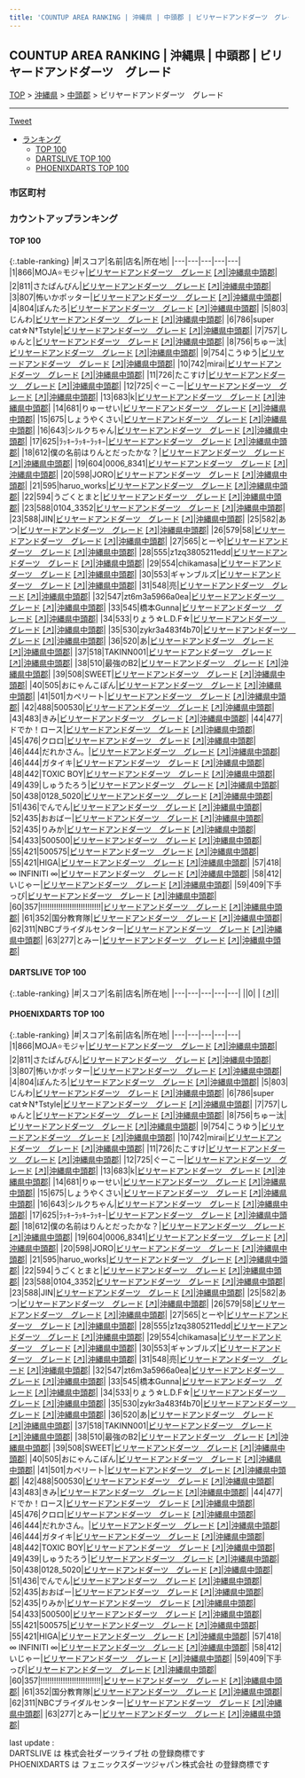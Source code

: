 ```yaml
---
title: 'COUNTUP AREA RANKING | 沖縄県 | 中頭郡 | ビリヤードアンドダーツ　グレード'
---
```

## COUNTUP AREA RANKING | 沖縄県 | 中頭郡 | ビリヤードアンドダーツ　グレード

[TOP](/darts/rank/) > [沖縄県](/darts/rank/沖縄県/) > [中頭郡](/darts/rank/沖縄県/中頭郡/) > ビリヤードアンドダーツ　グレード

___

<a href="https://twitter.com/share?ref_src=twsrc%5Etfw" data-text="COUNTUP AREA RANKING | 沖縄県中頭郡ビリヤードアンドダーツ　グレード" class="twitter-share-button" data-hashtags="DARTSLIVE,PHOENIXDARTS,darts,ダーツ" data-show-count="false">Tweet</a>

* [ランキング](#カウントアップランキング)
    * [TOP 100](#top-100)
    * [DARTSLIVE TOP 100](#dartslive-top-100)
    * [PHOENIXDARTS TOP 100](#phoenixdarts-top-100)

### 市区町村

<ul>

</ul>

### カウントアップランキング

#### TOP 100



{:.table-ranking}
|#|スコア|名前|店名|所在地|
|---|---|---|---|---|
|1|866|<span class="rank-name-pd">MOJA⭐モジャ</span>|<a href="/darts/rank/shops/79668.html">ビリヤードアンドダーツ　グレード</a> <a href="https://vs.phoenixdarts.com/jp/shop/shopDetailInfo/s_79668?s_seq=79668">[↗]</a>|<a href="/darts/rank/沖縄県/中頭郡">沖縄県中頭郡</a>|
|2|811|<span class="rank-name-pd">さたぱんびん</span>|<a href="/darts/rank/shops/79668.html">ビリヤードアンドダーツ　グレード</a> <a href="https://vs.phoenixdarts.com/jp/shop/shopDetailInfo/s_79668?s_seq=79668">[↗]</a>|<a href="/darts/rank/沖縄県/中頭郡">沖縄県中頭郡</a>|
|3|807|<span class="rank-name-pd">怖いかポッター</span>|<a href="/darts/rank/shops/79668.html">ビリヤードアンドダーツ　グレード</a> <a href="https://vs.phoenixdarts.com/jp/shop/shopDetailInfo/s_79668?s_seq=79668">[↗]</a>|<a href="/darts/rank/沖縄県/中頭郡">沖縄県中頭郡</a>|
|4|804|<span class="rank-name-pd">ぽんたろ</span>|<a href="/darts/rank/shops/79668.html">ビリヤードアンドダーツ　グレード</a> <a href="https://vs.phoenixdarts.com/jp/shop/shopDetailInfo/s_79668?s_seq=79668">[↗]</a>|<a href="/darts/rank/沖縄県/中頭郡">沖縄県中頭郡</a>|
|5|803|<span class="rank-name-pd">じんわ</span>|<a href="/darts/rank/shops/79668.html">ビリヤードアンドダーツ　グレード</a> <a href="https://vs.phoenixdarts.com/jp/shop/shopDetailInfo/s_79668?s_seq=79668">[↗]</a>|<a href="/darts/rank/沖縄県/中頭郡">沖縄県中頭郡</a>|
|6|786|<span class="rank-name-pd">super cat☆N†Tstyle</span>|<a href="/darts/rank/shops/79668.html">ビリヤードアンドダーツ　グレード</a> <a href="https://vs.phoenixdarts.com/jp/shop/shopDetailInfo/s_79668?s_seq=79668">[↗]</a>|<a href="/darts/rank/沖縄県/中頭郡">沖縄県中頭郡</a>|
|7|757|<span class="rank-name-pd">しゅんと</span>|<a href="/darts/rank/shops/79668.html">ビリヤードアンドダーツ　グレード</a> <a href="https://vs.phoenixdarts.com/jp/shop/shopDetailInfo/s_79668?s_seq=79668">[↗]</a>|<a href="/darts/rank/沖縄県/中頭郡">沖縄県中頭郡</a>|
|8|756|<span class="rank-name-pd">ちゅー汰</span>|<a href="/darts/rank/shops/79668.html">ビリヤードアンドダーツ　グレード</a> <a href="https://vs.phoenixdarts.com/jp/shop/shopDetailInfo/s_79668?s_seq=79668">[↗]</a>|<a href="/darts/rank/沖縄県/中頭郡">沖縄県中頭郡</a>|
|9|754|<span class="rank-name-pd">こうゆう</span>|<a href="/darts/rank/shops/79668.html">ビリヤードアンドダーツ　グレード</a> <a href="https://vs.phoenixdarts.com/jp/shop/shopDetailInfo/s_79668?s_seq=79668">[↗]</a>|<a href="/darts/rank/沖縄県/中頭郡">沖縄県中頭郡</a>|
|10|742|<span class="rank-name-pd">mirai</span>|<a href="/darts/rank/shops/79668.html">ビリヤードアンドダーツ　グレード</a> <a href="https://vs.phoenixdarts.com/jp/shop/shopDetailInfo/s_79668?s_seq=79668">[↗]</a>|<a href="/darts/rank/沖縄県/中頭郡">沖縄県中頭郡</a>|
|11|726|<span class="rank-name-pd">たこすけ</span>|<a href="/darts/rank/shops/79668.html">ビリヤードアンドダーツ　グレード</a> <a href="https://vs.phoenixdarts.com/jp/shop/shopDetailInfo/s_79668?s_seq=79668">[↗]</a>|<a href="/darts/rank/沖縄県/中頭郡">沖縄県中頭郡</a>|
|12|725|<span class="rank-name-pd">ぐーこー</span>|<a href="/darts/rank/shops/79668.html">ビリヤードアンドダーツ　グレード</a> <a href="https://vs.phoenixdarts.com/jp/shop/shopDetailInfo/s_79668?s_seq=79668">[↗]</a>|<a href="/darts/rank/沖縄県/中頭郡">沖縄県中頭郡</a>|
|13|683|<span class="rank-name-pd">k</span>|<a href="/darts/rank/shops/79668.html">ビリヤードアンドダーツ　グレード</a> <a href="https://vs.phoenixdarts.com/jp/shop/shopDetailInfo/s_79668?s_seq=79668">[↗]</a>|<a href="/darts/rank/沖縄県/中頭郡">沖縄県中頭郡</a>|
|14|681|<span class="rank-name-pd">りゅーせい</span>|<a href="/darts/rank/shops/79668.html">ビリヤードアンドダーツ　グレード</a> <a href="https://vs.phoenixdarts.com/jp/shop/shopDetailInfo/s_79668?s_seq=79668">[↗]</a>|<a href="/darts/rank/沖縄県/中頭郡">沖縄県中頭郡</a>|
|15|675|<span class="rank-name-pd">しょうやくさい</span>|<a href="/darts/rank/shops/79668.html">ビリヤードアンドダーツ　グレード</a> <a href="https://vs.phoenixdarts.com/jp/shop/shopDetailInfo/s_79668?s_seq=79668">[↗]</a>|<a href="/darts/rank/沖縄県/中頭郡">沖縄県中頭郡</a>|
|16|643|<span class="rank-name-pd">シルクちゃん</span>|<a href="/darts/rank/shops/79668.html">ビリヤードアンドダーツ　グレード</a> <a href="https://vs.phoenixdarts.com/jp/shop/shopDetailInfo/s_79668?s_seq=79668">[↗]</a>|<a href="/darts/rank/沖縄県/中頭郡">沖縄県中頭郡</a>|
|17|625|<span class="rank-name-pd">ﾗｯｷｰﾗｯｷｰﾗｯｷｰ</span>|<a href="/darts/rank/shops/79668.html">ビリヤードアンドダーツ　グレード</a> <a href="https://vs.phoenixdarts.com/jp/shop/shopDetailInfo/s_79668?s_seq=79668">[↗]</a>|<a href="/darts/rank/沖縄県/中頭郡">沖縄県中頭郡</a>|
|18|612|<span class="rank-name-pd">僕の名前はりんとだったかな？</span>|<a href="/darts/rank/shops/79668.html">ビリヤードアンドダーツ　グレード</a> <a href="https://vs.phoenixdarts.com/jp/shop/shopDetailInfo/s_79668?s_seq=79668">[↗]</a>|<a href="/darts/rank/沖縄県/中頭郡">沖縄県中頭郡</a>|
|19|604|<span class="rank-name-pd">0006_8341</span>|<a href="/darts/rank/shops/79668.html">ビリヤードアンドダーツ　グレード</a> <a href="https://vs.phoenixdarts.com/jp/shop/shopDetailInfo/s_79668?s_seq=79668">[↗]</a>|<a href="/darts/rank/沖縄県/中頭郡">沖縄県中頭郡</a>|
|20|598|<span class="rank-name-pd">JORO</span>|<a href="/darts/rank/shops/79668.html">ビリヤードアンドダーツ　グレード</a> <a href="https://vs.phoenixdarts.com/jp/shop/shopDetailInfo/s_79668?s_seq=79668">[↗]</a>|<a href="/darts/rank/沖縄県/中頭郡">沖縄県中頭郡</a>|
|21|595|<span class="rank-name-pd">haruo_works</span>|<a href="/darts/rank/shops/79668.html">ビリヤードアンドダーツ　グレード</a> <a href="https://vs.phoenixdarts.com/jp/shop/shopDetailInfo/s_79668?s_seq=79668">[↗]</a>|<a href="/darts/rank/沖縄県/中頭郡">沖縄県中頭郡</a>|
|22|594|<span class="rank-name-pd">うごくとまと</span>|<a href="/darts/rank/shops/79668.html">ビリヤードアンドダーツ　グレード</a> <a href="https://vs.phoenixdarts.com/jp/shop/shopDetailInfo/s_79668?s_seq=79668">[↗]</a>|<a href="/darts/rank/沖縄県/中頭郡">沖縄県中頭郡</a>|
|23|588|<span class="rank-name-pd">0104_3352</span>|<a href="/darts/rank/shops/79668.html">ビリヤードアンドダーツ　グレード</a> <a href="https://vs.phoenixdarts.com/jp/shop/shopDetailInfo/s_79668?s_seq=79668">[↗]</a>|<a href="/darts/rank/沖縄県/中頭郡">沖縄県中頭郡</a>|
|23|588|<span class="rank-name-pd">JIN</span>|<a href="/darts/rank/shops/79668.html">ビリヤードアンドダーツ　グレード</a> <a href="https://vs.phoenixdarts.com/jp/shop/shopDetailInfo/s_79668?s_seq=79668">[↗]</a>|<a href="/darts/rank/沖縄県/中頭郡">沖縄県中頭郡</a>|
|25|582|<span class="rank-name-pd">あつ</span>|<a href="/darts/rank/shops/79668.html">ビリヤードアンドダーツ　グレード</a> <a href="https://vs.phoenixdarts.com/jp/shop/shopDetailInfo/s_79668?s_seq=79668">[↗]</a>|<a href="/darts/rank/沖縄県/中頭郡">沖縄県中頭郡</a>|
|26|579|<span class="rank-name-pd">58</span>|<a href="/darts/rank/shops/79668.html">ビリヤードアンドダーツ　グレード</a> <a href="https://vs.phoenixdarts.com/jp/shop/shopDetailInfo/s_79668?s_seq=79668">[↗]</a>|<a href="/darts/rank/沖縄県/中頭郡">沖縄県中頭郡</a>|
|27|565|<span class="rank-name-pd">とーや</span>|<a href="/darts/rank/shops/79668.html">ビリヤードアンドダーツ　グレード</a> <a href="https://vs.phoenixdarts.com/jp/shop/shopDetailInfo/s_79668?s_seq=79668">[↗]</a>|<a href="/darts/rank/沖縄県/中頭郡">沖縄県中頭郡</a>|
|28|555|<span class="rank-name-pd">z1zq3805211edd</span>|<a href="/darts/rank/shops/79668.html">ビリヤードアンドダーツ　グレード</a> <a href="https://vs.phoenixdarts.com/jp/shop/shopDetailInfo/s_79668?s_seq=79668">[↗]</a>|<a href="/darts/rank/沖縄県/中頭郡">沖縄県中頭郡</a>|
|29|554|<span class="rank-name-pd">chikamasa</span>|<a href="/darts/rank/shops/79668.html">ビリヤードアンドダーツ　グレード</a> <a href="https://vs.phoenixdarts.com/jp/shop/shopDetailInfo/s_79668?s_seq=79668">[↗]</a>|<a href="/darts/rank/沖縄県/中頭郡">沖縄県中頭郡</a>|
|30|553|<span class="rank-name-pd">ギャンブルズ</span>|<a href="/darts/rank/shops/79668.html">ビリヤードアンドダーツ　グレード</a> <a href="https://vs.phoenixdarts.com/jp/shop/shopDetailInfo/s_79668?s_seq=79668">[↗]</a>|<a href="/darts/rank/沖縄県/中頭郡">沖縄県中頭郡</a>|
|31|548|<span class="rank-name-pd">亮</span>|<a href="/darts/rank/shops/79668.html">ビリヤードアンドダーツ　グレード</a> <a href="https://vs.phoenixdarts.com/jp/shop/shopDetailInfo/s_79668?s_seq=79668">[↗]</a>|<a href="/darts/rank/沖縄県/中頭郡">沖縄県中頭郡</a>|
|32|547|<span class="rank-name-pd">zt6m3a5966a0ea</span>|<a href="/darts/rank/shops/79668.html">ビリヤードアンドダーツ　グレード</a> <a href="https://vs.phoenixdarts.com/jp/shop/shopDetailInfo/s_79668?s_seq=79668">[↗]</a>|<a href="/darts/rank/沖縄県/中頭郡">沖縄県中頭郡</a>|
|33|545|<span class="rank-name-pd">橋本Gunna</span>|<a href="/darts/rank/shops/79668.html">ビリヤードアンドダーツ　グレード</a> <a href="https://vs.phoenixdarts.com/jp/shop/shopDetailInfo/s_79668?s_seq=79668">[↗]</a>|<a href="/darts/rank/沖縄県/中頭郡">沖縄県中頭郡</a>|
|34|533|<span class="rank-name-pd">りょう☆L.D.F☆</span>|<a href="/darts/rank/shops/79668.html">ビリヤードアンドダーツ　グレード</a> <a href="https://vs.phoenixdarts.com/jp/shop/shopDetailInfo/s_79668?s_seq=79668">[↗]</a>|<a href="/darts/rank/沖縄県/中頭郡">沖縄県中頭郡</a>|
|35|530|<span class="rank-name-pd">zykr3a483f4b70</span>|<a href="/darts/rank/shops/79668.html">ビリヤードアンドダーツ　グレード</a> <a href="https://vs.phoenixdarts.com/jp/shop/shopDetailInfo/s_79668?s_seq=79668">[↗]</a>|<a href="/darts/rank/沖縄県/中頭郡">沖縄県中頭郡</a>|
|36|520|<span class="rank-name-pd">あ</span>|<a href="/darts/rank/shops/79668.html">ビリヤードアンドダーツ　グレード</a> <a href="https://vs.phoenixdarts.com/jp/shop/shopDetailInfo/s_79668?s_seq=79668">[↗]</a>|<a href="/darts/rank/沖縄県/中頭郡">沖縄県中頭郡</a>|
|37|518|<span class="rank-name-pd">TAKINN001</span>|<a href="/darts/rank/shops/79668.html">ビリヤードアンドダーツ　グレード</a> <a href="https://vs.phoenixdarts.com/jp/shop/shopDetailInfo/s_79668?s_seq=79668">[↗]</a>|<a href="/darts/rank/沖縄県/中頭郡">沖縄県中頭郡</a>|
|38|510|<span class="rank-name-pd">最強のB2</span>|<a href="/darts/rank/shops/79668.html">ビリヤードアンドダーツ　グレード</a> <a href="https://vs.phoenixdarts.com/jp/shop/shopDetailInfo/s_79668?s_seq=79668">[↗]</a>|<a href="/darts/rank/沖縄県/中頭郡">沖縄県中頭郡</a>|
|39|508|<span class="rank-name-pd">SWEET</span>|<a href="/darts/rank/shops/79668.html">ビリヤードアンドダーツ　グレード</a> <a href="https://vs.phoenixdarts.com/jp/shop/shopDetailInfo/s_79668?s_seq=79668">[↗]</a>|<a href="/darts/rank/沖縄県/中頭郡">沖縄県中頭郡</a>|
|40|505|<span class="rank-name-pd">おにゃんこぽん</span>|<a href="/darts/rank/shops/79668.html">ビリヤードアンドダーツ　グレード</a> <a href="https://vs.phoenixdarts.com/jp/shop/shopDetailInfo/s_79668?s_seq=79668">[↗]</a>|<a href="/darts/rank/沖縄県/中頭郡">沖縄県中頭郡</a>|
|41|501|<span class="rank-name-pd">カペリート</span>|<a href="/darts/rank/shops/79668.html">ビリヤードアンドダーツ　グレード</a> <a href="https://vs.phoenixdarts.com/jp/shop/shopDetailInfo/s_79668?s_seq=79668">[↗]</a>|<a href="/darts/rank/沖縄県/中頭郡">沖縄県中頭郡</a>|
|42|488|<span class="rank-name-pd">500530</span>|<a href="/darts/rank/shops/79668.html">ビリヤードアンドダーツ　グレード</a> <a href="https://vs.phoenixdarts.com/jp/shop/shopDetailInfo/s_79668?s_seq=79668">[↗]</a>|<a href="/darts/rank/沖縄県/中頭郡">沖縄県中頭郡</a>|
|43|483|<span class="rank-name-pd">きみ</span>|<a href="/darts/rank/shops/79668.html">ビリヤードアンドダーツ　グレード</a> <a href="https://vs.phoenixdarts.com/jp/shop/shopDetailInfo/s_79668?s_seq=79668">[↗]</a>|<a href="/darts/rank/沖縄県/中頭郡">沖縄県中頭郡</a>|
|44|477|<span class="rank-name-pd">ドでか！ロース</span>|<a href="/darts/rank/shops/79668.html">ビリヤードアンドダーツ　グレード</a> <a href="https://vs.phoenixdarts.com/jp/shop/shopDetailInfo/s_79668?s_seq=79668">[↗]</a>|<a href="/darts/rank/沖縄県/中頭郡">沖縄県中頭郡</a>|
|45|476|<span class="rank-name-pd">クロロ</span>|<a href="/darts/rank/shops/79668.html">ビリヤードアンドダーツ　グレード</a> <a href="https://vs.phoenixdarts.com/jp/shop/shopDetailInfo/s_79668?s_seq=79668">[↗]</a>|<a href="/darts/rank/沖縄県/中頭郡">沖縄県中頭郡</a>|
|46|444|<span class="rank-name-pd">だれかさん。</span>|<a href="/darts/rank/shops/79668.html">ビリヤードアンドダーツ　グレード</a> <a href="https://vs.phoenixdarts.com/jp/shop/shopDetailInfo/s_79668?s_seq=79668">[↗]</a>|<a href="/darts/rank/沖縄県/中頭郡">沖縄県中頭郡</a>|
|46|444|<span class="rank-name-pd">ガタイキ</span>|<a href="/darts/rank/shops/79668.html">ビリヤードアンドダーツ　グレード</a> <a href="https://vs.phoenixdarts.com/jp/shop/shopDetailInfo/s_79668?s_seq=79668">[↗]</a>|<a href="/darts/rank/沖縄県/中頭郡">沖縄県中頭郡</a>|
|48|442|<span class="rank-name-pd">TOXIC BOY</span>|<a href="/darts/rank/shops/79668.html">ビリヤードアンドダーツ　グレード</a> <a href="https://vs.phoenixdarts.com/jp/shop/shopDetailInfo/s_79668?s_seq=79668">[↗]</a>|<a href="/darts/rank/沖縄県/中頭郡">沖縄県中頭郡</a>|
|49|439|<span class="rank-name-pd">しゅうたろう</span>|<a href="/darts/rank/shops/79668.html">ビリヤードアンドダーツ　グレード</a> <a href="https://vs.phoenixdarts.com/jp/shop/shopDetailInfo/s_79668?s_seq=79668">[↗]</a>|<a href="/darts/rank/沖縄県/中頭郡">沖縄県中頭郡</a>|
|50|438|<span class="rank-name-pd">0128_5020</span>|<a href="/darts/rank/shops/79668.html">ビリヤードアンドダーツ　グレード</a> <a href="https://vs.phoenixdarts.com/jp/shop/shopDetailInfo/s_79668?s_seq=79668">[↗]</a>|<a href="/darts/rank/沖縄県/中頭郡">沖縄県中頭郡</a>|
|51|436|<span class="rank-name-pd">でんでん</span>|<a href="/darts/rank/shops/79668.html">ビリヤードアンドダーツ　グレード</a> <a href="https://vs.phoenixdarts.com/jp/shop/shopDetailInfo/s_79668?s_seq=79668">[↗]</a>|<a href="/darts/rank/沖縄県/中頭郡">沖縄県中頭郡</a>|
|52|435|<span class="rank-name-pd">おおばー</span>|<a href="/darts/rank/shops/79668.html">ビリヤードアンドダーツ　グレード</a> <a href="https://vs.phoenixdarts.com/jp/shop/shopDetailInfo/s_79668?s_seq=79668">[↗]</a>|<a href="/darts/rank/沖縄県/中頭郡">沖縄県中頭郡</a>|
|52|435|<span class="rank-name-pd">りみか</span>|<a href="/darts/rank/shops/79668.html">ビリヤードアンドダーツ　グレード</a> <a href="https://vs.phoenixdarts.com/jp/shop/shopDetailInfo/s_79668?s_seq=79668">[↗]</a>|<a href="/darts/rank/沖縄県/中頭郡">沖縄県中頭郡</a>|
|54|433|<span class="rank-name-pd">500500</span>|<a href="/darts/rank/shops/79668.html">ビリヤードアンドダーツ　グレード</a> <a href="https://vs.phoenixdarts.com/jp/shop/shopDetailInfo/s_79668?s_seq=79668">[↗]</a>|<a href="/darts/rank/沖縄県/中頭郡">沖縄県中頭郡</a>|
|55|421|<span class="rank-name-pd">500575</span>|<a href="/darts/rank/shops/79668.html">ビリヤードアンドダーツ　グレード</a> <a href="https://vs.phoenixdarts.com/jp/shop/shopDetailInfo/s_79668?s_seq=79668">[↗]</a>|<a href="/darts/rank/沖縄県/中頭郡">沖縄県中頭郡</a>|
|55|421|<span class="rank-name-pd">HIGA</span>|<a href="/darts/rank/shops/79668.html">ビリヤードアンドダーツ　グレード</a> <a href="https://vs.phoenixdarts.com/jp/shop/shopDetailInfo/s_79668?s_seq=79668">[↗]</a>|<a href="/darts/rank/沖縄県/中頭郡">沖縄県中頭郡</a>|
|57|418|<span class="rank-name-pd">∞ INFINITI ∞</span>|<a href="/darts/rank/shops/79668.html">ビリヤードアンドダーツ　グレード</a> <a href="https://vs.phoenixdarts.com/jp/shop/shopDetailInfo/s_79668?s_seq=79668">[↗]</a>|<a href="/darts/rank/沖縄県/中頭郡">沖縄県中頭郡</a>|
|58|412|<span class="rank-name-pd">いじゃー</span>|<a href="/darts/rank/shops/79668.html">ビリヤードアンドダーツ　グレード</a> <a href="https://vs.phoenixdarts.com/jp/shop/shopDetailInfo/s_79668?s_seq=79668">[↗]</a>|<a href="/darts/rank/沖縄県/中頭郡">沖縄県中頭郡</a>|
|59|409|<span class="rank-name-pd">下手っぴ</span>|<a href="/darts/rank/shops/79668.html">ビリヤードアンドダーツ　グレード</a> <a href="https://vs.phoenixdarts.com/jp/shop/shopDetailInfo/s_79668?s_seq=79668">[↗]</a>|<a href="/darts/rank/沖縄県/中頭郡">沖縄県中頭郡</a>|
|60|357|<span class="rank-name-pd">!!!!!!!!!!!!!!!!!!!!!!!!!!!</span>|<a href="/darts/rank/shops/79668.html">ビリヤードアンドダーツ　グレード</a> <a href="https://vs.phoenixdarts.com/jp/shop/shopDetailInfo/s_79668?s_seq=79668">[↗]</a>|<a href="/darts/rank/沖縄県/中頭郡">沖縄県中頭郡</a>|
|61|352|<span class="rank-name-pd">国分教育隊</span>|<a href="/darts/rank/shops/79668.html">ビリヤードアンドダーツ　グレード</a> <a href="https://vs.phoenixdarts.com/jp/shop/shopDetailInfo/s_79668?s_seq=79668">[↗]</a>|<a href="/darts/rank/沖縄県/中頭郡">沖縄県中頭郡</a>|
|62|311|<span class="rank-name-pd">NBCブライダルセンター</span>|<a href="/darts/rank/shops/79668.html">ビリヤードアンドダーツ　グレード</a> <a href="https://vs.phoenixdarts.com/jp/shop/shopDetailInfo/s_79668?s_seq=79668">[↗]</a>|<a href="/darts/rank/沖縄県/中頭郡">沖縄県中頭郡</a>|
|63|277|<span class="rank-name-pd">とみー</span>|<a href="/darts/rank/shops/79668.html">ビリヤードアンドダーツ　グレード</a> <a href="https://vs.phoenixdarts.com/jp/shop/shopDetailInfo/s_79668?s_seq=79668">[↗]</a>|<a href="/darts/rank/沖縄県/中頭郡">沖縄県中頭郡</a>|


#### DARTSLIVE TOP 100



{:.table-ranking}
|#|スコア|名前|店名|所在地|
|---|---|---|---|---|
||0|<span class="rank-name-dl"> </span>|<a href="/darts/rank/shops/.html"></a> <a href="">[↗]</a>|<a href="/darts/rank//"></a>|


#### PHOENIXDARTS TOP 100



{:.table-ranking}
|#|スコア|名前|店名|所在地|
|---|---|---|---|---|
|1|866|<span class="rank-name-pd">MOJA⭐モジャ</span>|<a href="/darts/rank/shops/79668.html">ビリヤードアンドダーツ　グレード</a> <a href="https://vs.phoenixdarts.com/jp/shop/shopDetailInfo/s_79668?s_seq=79668">[↗]</a>|<a href="/darts/rank/沖縄県/中頭郡">沖縄県中頭郡</a>|
|2|811|<span class="rank-name-pd">さたぱんびん</span>|<a href="/darts/rank/shops/79668.html">ビリヤードアンドダーツ　グレード</a> <a href="https://vs.phoenixdarts.com/jp/shop/shopDetailInfo/s_79668?s_seq=79668">[↗]</a>|<a href="/darts/rank/沖縄県/中頭郡">沖縄県中頭郡</a>|
|3|807|<span class="rank-name-pd">怖いかポッター</span>|<a href="/darts/rank/shops/79668.html">ビリヤードアンドダーツ　グレード</a> <a href="https://vs.phoenixdarts.com/jp/shop/shopDetailInfo/s_79668?s_seq=79668">[↗]</a>|<a href="/darts/rank/沖縄県/中頭郡">沖縄県中頭郡</a>|
|4|804|<span class="rank-name-pd">ぽんたろ</span>|<a href="/darts/rank/shops/79668.html">ビリヤードアンドダーツ　グレード</a> <a href="https://vs.phoenixdarts.com/jp/shop/shopDetailInfo/s_79668?s_seq=79668">[↗]</a>|<a href="/darts/rank/沖縄県/中頭郡">沖縄県中頭郡</a>|
|5|803|<span class="rank-name-pd">じんわ</span>|<a href="/darts/rank/shops/79668.html">ビリヤードアンドダーツ　グレード</a> <a href="https://vs.phoenixdarts.com/jp/shop/shopDetailInfo/s_79668?s_seq=79668">[↗]</a>|<a href="/darts/rank/沖縄県/中頭郡">沖縄県中頭郡</a>|
|6|786|<span class="rank-name-pd">super cat☆N†Tstyle</span>|<a href="/darts/rank/shops/79668.html">ビリヤードアンドダーツ　グレード</a> <a href="https://vs.phoenixdarts.com/jp/shop/shopDetailInfo/s_79668?s_seq=79668">[↗]</a>|<a href="/darts/rank/沖縄県/中頭郡">沖縄県中頭郡</a>|
|7|757|<span class="rank-name-pd">しゅんと</span>|<a href="/darts/rank/shops/79668.html">ビリヤードアンドダーツ　グレード</a> <a href="https://vs.phoenixdarts.com/jp/shop/shopDetailInfo/s_79668?s_seq=79668">[↗]</a>|<a href="/darts/rank/沖縄県/中頭郡">沖縄県中頭郡</a>|
|8|756|<span class="rank-name-pd">ちゅー汰</span>|<a href="/darts/rank/shops/79668.html">ビリヤードアンドダーツ　グレード</a> <a href="https://vs.phoenixdarts.com/jp/shop/shopDetailInfo/s_79668?s_seq=79668">[↗]</a>|<a href="/darts/rank/沖縄県/中頭郡">沖縄県中頭郡</a>|
|9|754|<span class="rank-name-pd">こうゆう</span>|<a href="/darts/rank/shops/79668.html">ビリヤードアンドダーツ　グレード</a> <a href="https://vs.phoenixdarts.com/jp/shop/shopDetailInfo/s_79668?s_seq=79668">[↗]</a>|<a href="/darts/rank/沖縄県/中頭郡">沖縄県中頭郡</a>|
|10|742|<span class="rank-name-pd">mirai</span>|<a href="/darts/rank/shops/79668.html">ビリヤードアンドダーツ　グレード</a> <a href="https://vs.phoenixdarts.com/jp/shop/shopDetailInfo/s_79668?s_seq=79668">[↗]</a>|<a href="/darts/rank/沖縄県/中頭郡">沖縄県中頭郡</a>|
|11|726|<span class="rank-name-pd">たこすけ</span>|<a href="/darts/rank/shops/79668.html">ビリヤードアンドダーツ　グレード</a> <a href="https://vs.phoenixdarts.com/jp/shop/shopDetailInfo/s_79668?s_seq=79668">[↗]</a>|<a href="/darts/rank/沖縄県/中頭郡">沖縄県中頭郡</a>|
|12|725|<span class="rank-name-pd">ぐーこー</span>|<a href="/darts/rank/shops/79668.html">ビリヤードアンドダーツ　グレード</a> <a href="https://vs.phoenixdarts.com/jp/shop/shopDetailInfo/s_79668?s_seq=79668">[↗]</a>|<a href="/darts/rank/沖縄県/中頭郡">沖縄県中頭郡</a>|
|13|683|<span class="rank-name-pd">k</span>|<a href="/darts/rank/shops/79668.html">ビリヤードアンドダーツ　グレード</a> <a href="https://vs.phoenixdarts.com/jp/shop/shopDetailInfo/s_79668?s_seq=79668">[↗]</a>|<a href="/darts/rank/沖縄県/中頭郡">沖縄県中頭郡</a>|
|14|681|<span class="rank-name-pd">りゅーせい</span>|<a href="/darts/rank/shops/79668.html">ビリヤードアンドダーツ　グレード</a> <a href="https://vs.phoenixdarts.com/jp/shop/shopDetailInfo/s_79668?s_seq=79668">[↗]</a>|<a href="/darts/rank/沖縄県/中頭郡">沖縄県中頭郡</a>|
|15|675|<span class="rank-name-pd">しょうやくさい</span>|<a href="/darts/rank/shops/79668.html">ビリヤードアンドダーツ　グレード</a> <a href="https://vs.phoenixdarts.com/jp/shop/shopDetailInfo/s_79668?s_seq=79668">[↗]</a>|<a href="/darts/rank/沖縄県/中頭郡">沖縄県中頭郡</a>|
|16|643|<span class="rank-name-pd">シルクちゃん</span>|<a href="/darts/rank/shops/79668.html">ビリヤードアンドダーツ　グレード</a> <a href="https://vs.phoenixdarts.com/jp/shop/shopDetailInfo/s_79668?s_seq=79668">[↗]</a>|<a href="/darts/rank/沖縄県/中頭郡">沖縄県中頭郡</a>|
|17|625|<span class="rank-name-pd">ﾗｯｷｰﾗｯｷｰﾗｯｷｰ</span>|<a href="/darts/rank/shops/79668.html">ビリヤードアンドダーツ　グレード</a> <a href="https://vs.phoenixdarts.com/jp/shop/shopDetailInfo/s_79668?s_seq=79668">[↗]</a>|<a href="/darts/rank/沖縄県/中頭郡">沖縄県中頭郡</a>|
|18|612|<span class="rank-name-pd">僕の名前はりんとだったかな？</span>|<a href="/darts/rank/shops/79668.html">ビリヤードアンドダーツ　グレード</a> <a href="https://vs.phoenixdarts.com/jp/shop/shopDetailInfo/s_79668?s_seq=79668">[↗]</a>|<a href="/darts/rank/沖縄県/中頭郡">沖縄県中頭郡</a>|
|19|604|<span class="rank-name-pd">0006_8341</span>|<a href="/darts/rank/shops/79668.html">ビリヤードアンドダーツ　グレード</a> <a href="https://vs.phoenixdarts.com/jp/shop/shopDetailInfo/s_79668?s_seq=79668">[↗]</a>|<a href="/darts/rank/沖縄県/中頭郡">沖縄県中頭郡</a>|
|20|598|<span class="rank-name-pd">JORO</span>|<a href="/darts/rank/shops/79668.html">ビリヤードアンドダーツ　グレード</a> <a href="https://vs.phoenixdarts.com/jp/shop/shopDetailInfo/s_79668?s_seq=79668">[↗]</a>|<a href="/darts/rank/沖縄県/中頭郡">沖縄県中頭郡</a>|
|21|595|<span class="rank-name-pd">haruo_works</span>|<a href="/darts/rank/shops/79668.html">ビリヤードアンドダーツ　グレード</a> <a href="https://vs.phoenixdarts.com/jp/shop/shopDetailInfo/s_79668?s_seq=79668">[↗]</a>|<a href="/darts/rank/沖縄県/中頭郡">沖縄県中頭郡</a>|
|22|594|<span class="rank-name-pd">うごくとまと</span>|<a href="/darts/rank/shops/79668.html">ビリヤードアンドダーツ　グレード</a> <a href="https://vs.phoenixdarts.com/jp/shop/shopDetailInfo/s_79668?s_seq=79668">[↗]</a>|<a href="/darts/rank/沖縄県/中頭郡">沖縄県中頭郡</a>|
|23|588|<span class="rank-name-pd">0104_3352</span>|<a href="/darts/rank/shops/79668.html">ビリヤードアンドダーツ　グレード</a> <a href="https://vs.phoenixdarts.com/jp/shop/shopDetailInfo/s_79668?s_seq=79668">[↗]</a>|<a href="/darts/rank/沖縄県/中頭郡">沖縄県中頭郡</a>|
|23|588|<span class="rank-name-pd">JIN</span>|<a href="/darts/rank/shops/79668.html">ビリヤードアンドダーツ　グレード</a> <a href="https://vs.phoenixdarts.com/jp/shop/shopDetailInfo/s_79668?s_seq=79668">[↗]</a>|<a href="/darts/rank/沖縄県/中頭郡">沖縄県中頭郡</a>|
|25|582|<span class="rank-name-pd">あつ</span>|<a href="/darts/rank/shops/79668.html">ビリヤードアンドダーツ　グレード</a> <a href="https://vs.phoenixdarts.com/jp/shop/shopDetailInfo/s_79668?s_seq=79668">[↗]</a>|<a href="/darts/rank/沖縄県/中頭郡">沖縄県中頭郡</a>|
|26|579|<span class="rank-name-pd">58</span>|<a href="/darts/rank/shops/79668.html">ビリヤードアンドダーツ　グレード</a> <a href="https://vs.phoenixdarts.com/jp/shop/shopDetailInfo/s_79668?s_seq=79668">[↗]</a>|<a href="/darts/rank/沖縄県/中頭郡">沖縄県中頭郡</a>|
|27|565|<span class="rank-name-pd">とーや</span>|<a href="/darts/rank/shops/79668.html">ビリヤードアンドダーツ　グレード</a> <a href="https://vs.phoenixdarts.com/jp/shop/shopDetailInfo/s_79668?s_seq=79668">[↗]</a>|<a href="/darts/rank/沖縄県/中頭郡">沖縄県中頭郡</a>|
|28|555|<span class="rank-name-pd">z1zq3805211edd</span>|<a href="/darts/rank/shops/79668.html">ビリヤードアンドダーツ　グレード</a> <a href="https://vs.phoenixdarts.com/jp/shop/shopDetailInfo/s_79668?s_seq=79668">[↗]</a>|<a href="/darts/rank/沖縄県/中頭郡">沖縄県中頭郡</a>|
|29|554|<span class="rank-name-pd">chikamasa</span>|<a href="/darts/rank/shops/79668.html">ビリヤードアンドダーツ　グレード</a> <a href="https://vs.phoenixdarts.com/jp/shop/shopDetailInfo/s_79668?s_seq=79668">[↗]</a>|<a href="/darts/rank/沖縄県/中頭郡">沖縄県中頭郡</a>|
|30|553|<span class="rank-name-pd">ギャンブルズ</span>|<a href="/darts/rank/shops/79668.html">ビリヤードアンドダーツ　グレード</a> <a href="https://vs.phoenixdarts.com/jp/shop/shopDetailInfo/s_79668?s_seq=79668">[↗]</a>|<a href="/darts/rank/沖縄県/中頭郡">沖縄県中頭郡</a>|
|31|548|<span class="rank-name-pd">亮</span>|<a href="/darts/rank/shops/79668.html">ビリヤードアンドダーツ　グレード</a> <a href="https://vs.phoenixdarts.com/jp/shop/shopDetailInfo/s_79668?s_seq=79668">[↗]</a>|<a href="/darts/rank/沖縄県/中頭郡">沖縄県中頭郡</a>|
|32|547|<span class="rank-name-pd">zt6m3a5966a0ea</span>|<a href="/darts/rank/shops/79668.html">ビリヤードアンドダーツ　グレード</a> <a href="https://vs.phoenixdarts.com/jp/shop/shopDetailInfo/s_79668?s_seq=79668">[↗]</a>|<a href="/darts/rank/沖縄県/中頭郡">沖縄県中頭郡</a>|
|33|545|<span class="rank-name-pd">橋本Gunna</span>|<a href="/darts/rank/shops/79668.html">ビリヤードアンドダーツ　グレード</a> <a href="https://vs.phoenixdarts.com/jp/shop/shopDetailInfo/s_79668?s_seq=79668">[↗]</a>|<a href="/darts/rank/沖縄県/中頭郡">沖縄県中頭郡</a>|
|34|533|<span class="rank-name-pd">りょう☆L.D.F☆</span>|<a href="/darts/rank/shops/79668.html">ビリヤードアンドダーツ　グレード</a> <a href="https://vs.phoenixdarts.com/jp/shop/shopDetailInfo/s_79668?s_seq=79668">[↗]</a>|<a href="/darts/rank/沖縄県/中頭郡">沖縄県中頭郡</a>|
|35|530|<span class="rank-name-pd">zykr3a483f4b70</span>|<a href="/darts/rank/shops/79668.html">ビリヤードアンドダーツ　グレード</a> <a href="https://vs.phoenixdarts.com/jp/shop/shopDetailInfo/s_79668?s_seq=79668">[↗]</a>|<a href="/darts/rank/沖縄県/中頭郡">沖縄県中頭郡</a>|
|36|520|<span class="rank-name-pd">あ</span>|<a href="/darts/rank/shops/79668.html">ビリヤードアンドダーツ　グレード</a> <a href="https://vs.phoenixdarts.com/jp/shop/shopDetailInfo/s_79668?s_seq=79668">[↗]</a>|<a href="/darts/rank/沖縄県/中頭郡">沖縄県中頭郡</a>|
|37|518|<span class="rank-name-pd">TAKINN001</span>|<a href="/darts/rank/shops/79668.html">ビリヤードアンドダーツ　グレード</a> <a href="https://vs.phoenixdarts.com/jp/shop/shopDetailInfo/s_79668?s_seq=79668">[↗]</a>|<a href="/darts/rank/沖縄県/中頭郡">沖縄県中頭郡</a>|
|38|510|<span class="rank-name-pd">最強のB2</span>|<a href="/darts/rank/shops/79668.html">ビリヤードアンドダーツ　グレード</a> <a href="https://vs.phoenixdarts.com/jp/shop/shopDetailInfo/s_79668?s_seq=79668">[↗]</a>|<a href="/darts/rank/沖縄県/中頭郡">沖縄県中頭郡</a>|
|39|508|<span class="rank-name-pd">SWEET</span>|<a href="/darts/rank/shops/79668.html">ビリヤードアンドダーツ　グレード</a> <a href="https://vs.phoenixdarts.com/jp/shop/shopDetailInfo/s_79668?s_seq=79668">[↗]</a>|<a href="/darts/rank/沖縄県/中頭郡">沖縄県中頭郡</a>|
|40|505|<span class="rank-name-pd">おにゃんこぽん</span>|<a href="/darts/rank/shops/79668.html">ビリヤードアンドダーツ　グレード</a> <a href="https://vs.phoenixdarts.com/jp/shop/shopDetailInfo/s_79668?s_seq=79668">[↗]</a>|<a href="/darts/rank/沖縄県/中頭郡">沖縄県中頭郡</a>|
|41|501|<span class="rank-name-pd">カペリート</span>|<a href="/darts/rank/shops/79668.html">ビリヤードアンドダーツ　グレード</a> <a href="https://vs.phoenixdarts.com/jp/shop/shopDetailInfo/s_79668?s_seq=79668">[↗]</a>|<a href="/darts/rank/沖縄県/中頭郡">沖縄県中頭郡</a>|
|42|488|<span class="rank-name-pd">500530</span>|<a href="/darts/rank/shops/79668.html">ビリヤードアンドダーツ　グレード</a> <a href="https://vs.phoenixdarts.com/jp/shop/shopDetailInfo/s_79668?s_seq=79668">[↗]</a>|<a href="/darts/rank/沖縄県/中頭郡">沖縄県中頭郡</a>|
|43|483|<span class="rank-name-pd">きみ</span>|<a href="/darts/rank/shops/79668.html">ビリヤードアンドダーツ　グレード</a> <a href="https://vs.phoenixdarts.com/jp/shop/shopDetailInfo/s_79668?s_seq=79668">[↗]</a>|<a href="/darts/rank/沖縄県/中頭郡">沖縄県中頭郡</a>|
|44|477|<span class="rank-name-pd">ドでか！ロース</span>|<a href="/darts/rank/shops/79668.html">ビリヤードアンドダーツ　グレード</a> <a href="https://vs.phoenixdarts.com/jp/shop/shopDetailInfo/s_79668?s_seq=79668">[↗]</a>|<a href="/darts/rank/沖縄県/中頭郡">沖縄県中頭郡</a>|
|45|476|<span class="rank-name-pd">クロロ</span>|<a href="/darts/rank/shops/79668.html">ビリヤードアンドダーツ　グレード</a> <a href="https://vs.phoenixdarts.com/jp/shop/shopDetailInfo/s_79668?s_seq=79668">[↗]</a>|<a href="/darts/rank/沖縄県/中頭郡">沖縄県中頭郡</a>|
|46|444|<span class="rank-name-pd">だれかさん。</span>|<a href="/darts/rank/shops/79668.html">ビリヤードアンドダーツ　グレード</a> <a href="https://vs.phoenixdarts.com/jp/shop/shopDetailInfo/s_79668?s_seq=79668">[↗]</a>|<a href="/darts/rank/沖縄県/中頭郡">沖縄県中頭郡</a>|
|46|444|<span class="rank-name-pd">ガタイキ</span>|<a href="/darts/rank/shops/79668.html">ビリヤードアンドダーツ　グレード</a> <a href="https://vs.phoenixdarts.com/jp/shop/shopDetailInfo/s_79668?s_seq=79668">[↗]</a>|<a href="/darts/rank/沖縄県/中頭郡">沖縄県中頭郡</a>|
|48|442|<span class="rank-name-pd">TOXIC BOY</span>|<a href="/darts/rank/shops/79668.html">ビリヤードアンドダーツ　グレード</a> <a href="https://vs.phoenixdarts.com/jp/shop/shopDetailInfo/s_79668?s_seq=79668">[↗]</a>|<a href="/darts/rank/沖縄県/中頭郡">沖縄県中頭郡</a>|
|49|439|<span class="rank-name-pd">しゅうたろう</span>|<a href="/darts/rank/shops/79668.html">ビリヤードアンドダーツ　グレード</a> <a href="https://vs.phoenixdarts.com/jp/shop/shopDetailInfo/s_79668?s_seq=79668">[↗]</a>|<a href="/darts/rank/沖縄県/中頭郡">沖縄県中頭郡</a>|
|50|438|<span class="rank-name-pd">0128_5020</span>|<a href="/darts/rank/shops/79668.html">ビリヤードアンドダーツ　グレード</a> <a href="https://vs.phoenixdarts.com/jp/shop/shopDetailInfo/s_79668?s_seq=79668">[↗]</a>|<a href="/darts/rank/沖縄県/中頭郡">沖縄県中頭郡</a>|
|51|436|<span class="rank-name-pd">でんでん</span>|<a href="/darts/rank/shops/79668.html">ビリヤードアンドダーツ　グレード</a> <a href="https://vs.phoenixdarts.com/jp/shop/shopDetailInfo/s_79668?s_seq=79668">[↗]</a>|<a href="/darts/rank/沖縄県/中頭郡">沖縄県中頭郡</a>|
|52|435|<span class="rank-name-pd">おおばー</span>|<a href="/darts/rank/shops/79668.html">ビリヤードアンドダーツ　グレード</a> <a href="https://vs.phoenixdarts.com/jp/shop/shopDetailInfo/s_79668?s_seq=79668">[↗]</a>|<a href="/darts/rank/沖縄県/中頭郡">沖縄県中頭郡</a>|
|52|435|<span class="rank-name-pd">りみか</span>|<a href="/darts/rank/shops/79668.html">ビリヤードアンドダーツ　グレード</a> <a href="https://vs.phoenixdarts.com/jp/shop/shopDetailInfo/s_79668?s_seq=79668">[↗]</a>|<a href="/darts/rank/沖縄県/中頭郡">沖縄県中頭郡</a>|
|54|433|<span class="rank-name-pd">500500</span>|<a href="/darts/rank/shops/79668.html">ビリヤードアンドダーツ　グレード</a> <a href="https://vs.phoenixdarts.com/jp/shop/shopDetailInfo/s_79668?s_seq=79668">[↗]</a>|<a href="/darts/rank/沖縄県/中頭郡">沖縄県中頭郡</a>|
|55|421|<span class="rank-name-pd">500575</span>|<a href="/darts/rank/shops/79668.html">ビリヤードアンドダーツ　グレード</a> <a href="https://vs.phoenixdarts.com/jp/shop/shopDetailInfo/s_79668?s_seq=79668">[↗]</a>|<a href="/darts/rank/沖縄県/中頭郡">沖縄県中頭郡</a>|
|55|421|<span class="rank-name-pd">HIGA</span>|<a href="/darts/rank/shops/79668.html">ビリヤードアンドダーツ　グレード</a> <a href="https://vs.phoenixdarts.com/jp/shop/shopDetailInfo/s_79668?s_seq=79668">[↗]</a>|<a href="/darts/rank/沖縄県/中頭郡">沖縄県中頭郡</a>|
|57|418|<span class="rank-name-pd">∞ INFINITI ∞</span>|<a href="/darts/rank/shops/79668.html">ビリヤードアンドダーツ　グレード</a> <a href="https://vs.phoenixdarts.com/jp/shop/shopDetailInfo/s_79668?s_seq=79668">[↗]</a>|<a href="/darts/rank/沖縄県/中頭郡">沖縄県中頭郡</a>|
|58|412|<span class="rank-name-pd">いじゃー</span>|<a href="/darts/rank/shops/79668.html">ビリヤードアンドダーツ　グレード</a> <a href="https://vs.phoenixdarts.com/jp/shop/shopDetailInfo/s_79668?s_seq=79668">[↗]</a>|<a href="/darts/rank/沖縄県/中頭郡">沖縄県中頭郡</a>|
|59|409|<span class="rank-name-pd">下手っぴ</span>|<a href="/darts/rank/shops/79668.html">ビリヤードアンドダーツ　グレード</a> <a href="https://vs.phoenixdarts.com/jp/shop/shopDetailInfo/s_79668?s_seq=79668">[↗]</a>|<a href="/darts/rank/沖縄県/中頭郡">沖縄県中頭郡</a>|
|60|357|<span class="rank-name-pd">!!!!!!!!!!!!!!!!!!!!!!!!!!!</span>|<a href="/darts/rank/shops/79668.html">ビリヤードアンドダーツ　グレード</a> <a href="https://vs.phoenixdarts.com/jp/shop/shopDetailInfo/s_79668?s_seq=79668">[↗]</a>|<a href="/darts/rank/沖縄県/中頭郡">沖縄県中頭郡</a>|
|61|352|<span class="rank-name-pd">国分教育隊</span>|<a href="/darts/rank/shops/79668.html">ビリヤードアンドダーツ　グレード</a> <a href="https://vs.phoenixdarts.com/jp/shop/shopDetailInfo/s_79668?s_seq=79668">[↗]</a>|<a href="/darts/rank/沖縄県/中頭郡">沖縄県中頭郡</a>|
|62|311|<span class="rank-name-pd">NBCブライダルセンター</span>|<a href="/darts/rank/shops/79668.html">ビリヤードアンドダーツ　グレード</a> <a href="https://vs.phoenixdarts.com/jp/shop/shopDetailInfo/s_79668?s_seq=79668">[↗]</a>|<a href="/darts/rank/沖縄県/中頭郡">沖縄県中頭郡</a>|
|63|277|<span class="rank-name-pd">とみー</span>|<a href="/darts/rank/shops/79668.html">ビリヤードアンドダーツ　グレード</a> <a href="https://vs.phoenixdarts.com/jp/shop/shopDetailInfo/s_79668?s_seq=79668">[↗]</a>|<a href="/darts/rank/沖縄県/中頭郡">沖縄県中頭郡</a>|


<div class="footer border-top border-gray-light mt-5 pt-3 text-right text-gray">
    last update : <span style="font-weight: italic" id="foot_last_modified"></span><br />
    DARTSLIVE は 株式会社ダーツライブ社 の登録商標です<br />
    PHOENIXDARTS は フェニックスダーツジャパン株式会社 の登録商標です<br />
</div>

<script src="https://cdnjs.cloudflare.com/ajax/libs/jquery.tablesorter/2.31.3/js/jquery.tablesorter.min.js" integrity="sha512-qzgd5cYSZcosqpzpn7zF2ZId8f/8CHmFKZ8j7mU4OUXTNRd5g+ZHBPsgKEwoqxCtdQvExE5LprwwPAgoicguNg==" crossorigin="anonymous" referrerpolicy="no-referrer"></script>
<link rel="stylesheet" href="https://cdnjs.cloudflare.com/ajax/libs/jquery.tablesorter/2.31.3/css/theme.default.min.css" integrity="sha512-wghhOJkjQX0Lh3NSWvNKeZ0ZpNn+SPVXX1Qyc9OCaogADktxrBiBdKGDoqVUOyhStvMBmJQ8ZdMHiR3wuEq8+w==" crossorigin="anonymous" referrerpolicy="no-referrer" />
<script>
$(function() {
    $(".table-ranking").tablesorter({sortList:[[0, 0]]});
    $("#foot_last_modified").text(formatDate(new Date(document.lastModified), 'yyyy-MM-dd HH:mm:ss'));
});
</script>

<script async src="https://platform.twitter.com/widgets.js" charset="utf-8"></script>